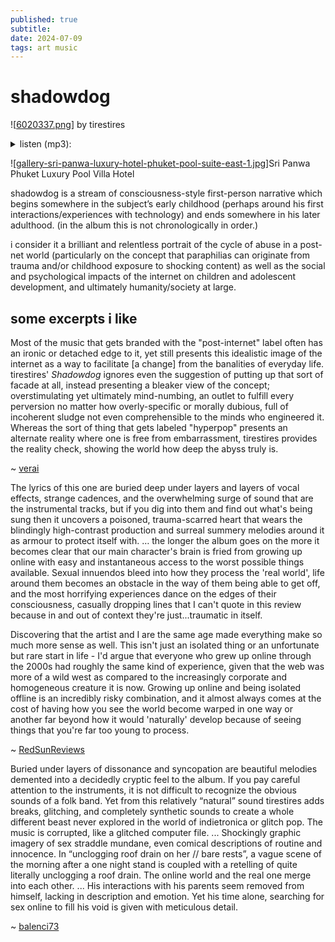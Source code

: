 ```yaml
---
published: true
subtitle:
date: 2024-07-09
tags: art music
---
```


# shadowdog
![[6020337.png]] by tirestires
<details>
    <summary>
        listen (mp3):
    </summary>
    <p>

***after sex under parents***
{% include embed-audio.html src="/assets/attachments/shadodog/1.mp3" %}

***minutes in and chill meme // mature butthole prolapses inside-out // my basement scene #1***
{% include embed-audio.html src="/assets/attachments/shadodog/2.mp3" %}

***breaking apart baby monitor/potential recording device // my basement scene #2***
{% include embed-audio.html src="/assets/attachments/shadodog/3.mp3" %}

***unclogging roof drain on her // bare rests***
{% include embed-audio.html src="/assets/attachments/shadodog/4.mp3" %}

***valerian tea // underage on message board // mom tags herself viewing me in ultrasound // a vacation, apart***
{% include embed-audio.html src="/assets/attachments/shadodog/5.mp3" %}

***hiding seek at family reunion // drowning after sand burial // a vacation***
{% include embed-audio.html src="/assets/attachments/shadodog/6.mp3" %}

***breast feeding home movie // head indents ceiling, again // 50th mom birthday***
{% include embed-audio.html src="/assets/attachments/shadodog/7.mp3" %}

***wedding dress rehearsal after bachelor party/baby shower // morning nausea***
{% include embed-audio.html src="/assets/attachments/shadodog/8.mp3" %}

***carrying topical cream back home // elder crossing guard with fas***
{% include embed-audio.html src="/assets/attachments/shadodog/9.mp3" %}

***kissing after late party // awaiting torrent finish // sharing old haircut incites new haircut***
{% include embed-audio.html src="/assets/attachments/shadodog/10.mp3" %}

***(mirror) upload of ancient condom opening vlog // looking glasses reflecting off each other // my basement scene #3***
{% include embed-audio.html src="/assets/attachments/shadodog/11.mp3" %}

***pink eye // far from residential areas with phone and charger and eye drops and no purse and no pockets***
{% include embed-audio.html src="/assets/attachments/shadodog/12.mp3" %}

***pvr pregnant teens // before abstract tech support schedule // dad turns 50***
{% include embed-audio.html src="/assets/attachments/shadodog/13.mp3" %}

***sharing one-bed room // hotel bolts down all fixtures other than clock // a vacation***
{% include embed-audio.html src="/assets/attachments/shadodog/14.mp3" %}

***mommymommymommymommy // i text while driving communications between parents***
{% include embed-audio.html src="/assets/attachments/shadodog/15.mp3" %}

***girl next-door break-up nudes // international date site // my basement scene #4***
{% include embed-audio.html src="/assets/attachments/shadodog/16.mp3" %}

***shedding fur lit by dvd home menu snow // my basement scene #5***
{% include embed-audio.html src="/assets/attachments/shadodog/17.mp3" %}

***new suburb before streetlights // post-millennium/post-mom-move***
{% include embed-audio.html src="/assets/attachments/shadodog/18.mp3" %}

***holiday in house with kids // pre-millennium/pre-mom-move // not summer***
{% include embed-audio.html src="/assets/attachments/shadodog/19.mp3" %}

***fursona request thread // home phoning cell before deleting first nudes // my basement scene #6***
{% include embed-audio.html src="/assets/attachments/shadodog/20.mp3" %}

***pollen like snow // not summer***
{% include embed-audio.html src="/assets/attachments/shadodog/21.mp3" %}

</p>
</details>

![[gallery-sri-panwa-luxury-hotel-phuket-pool-suite-east-1.jpg]]Sri Panwa Phuket Luxury Pool Villa Hotel

shadowdog is a stream of consciousness-style first-person narrative which begins somewhere in the subject’s early childhood (perhaps around his first interactions/experiences with technology) and ends somewhere in his later adulthood. (in the album this is not chronologically in order.)

i consider it a brilliant and relentless portrait of the cycle of abuse in a post-net world (particularly on the concept that paraphilias can originate from trauma and/or childhood exposure to shocking content) as well as the social and psychological impacts of the internet on children and adolescent development, and ultimately humanity/society at large.

## some excerpts i like

Most of the music that gets branded with the "post-internet" label often has an ironic or detached edge to it, yet still presents this idealistic image of the internet as a way to facilitate \[a change] from the banalities of everyday life. tirestires' _Shadowdog_ ignores even the suggestion of putting up that sort of facade at all, instead presenting a bleaker view of the concept; overstimulating yet ultimately mind-numbing, an outlet to fulfill every perversion no matter how overly-specific or morally dubious, full of incoherent sludge not even comprehensible to the minds who engineered it. Whereas the sort of thing that gets labeled "hyperpop" presents an alternate reality where one is free from embarrassment, tirestires provides the reality check, showing the world how deep the abyss truly is.

~ [verai](https://rateyourmusic.com/music-review/verai/tirestires/shadowdog/215104641)


The lyrics of this one are buried deep under layers and layers of vocal effects, strange cadences, and the overwhelming surge of sound that are the instrumental tracks, but if you dig into them and find out what's being sung then it uncovers a poisoned, trauma-scarred heart that wears the blindingly high-contrast production and surreal summery melodies around it as armour to protect itself with. 
… the longer the album goes on the more it becomes clear that our main character's brain is fried from growing up online with easy and instantaneous access to the worst possible things available. Sexual innuendos bleed into how they process the 'real world', life around them becomes an obstacle in the way of them being able to get off, and the most horrifying experiences dance on the edges of their consciousness, casually dropping lines that I can't quote in this review because in and out of context they're just...traumatic in itself.

Discovering that the artist and I are the same age made everything make so much more sense as well. This isn't just an isolated thing or an unfortunate but rare start in life - I'd argue that everyone who grew up online through the 2000s had roughly the same kind of experience, given that the web was more of a wild west as compared to the increasingly corporate and homogeneous creature it is now. Growing up online and being isolated offline is an incredibly risky combination, and it almost always comes at the cost of having how you see the world become warped in one way or another far beyond how it would 'naturally' develop because of seeing things that you're far too young to process.

~ [RedSunReviews](https://rateyourmusic.com/music-review/RedSunReviews/tirestires/shadowdog/195791889)


Buried under layers of dissonance and syncopation are beautiful melodies demented into a decidedly cryptic feel to the album. If you pay careful attention to the instruments, it is not difficult to recognize the obvious sounds of a folk band. Yet from this relatively “natural” sound tirestires adds breaks, glitching, and completely synthetic sounds to create a whole different beast never explored in the world of indietronica or glitch pop. The music is corrupted, like a glitched computer file.
... Shockingly graphic imagery of sex straddle mundane, even comical descriptions of routine and innocence. In “unclogging roof drain on her // bare rests”, a vague scene of the morning after a one night stand is coupled with a retelling of quite literally unclogging a roof drain. The online world and the real one merge into each other.
... His interactions with his parents seem removed from himself, lacking in description and emotion. Yet his time alone, searching for sex online to fill his void is given with meticulous detail.

~ [balenci73](https://rateyourmusic.com/music-review/balenci73/tirestires/shadowdog/151337289)

[//begin]: # "Autogenerated link references for markdown compatibility"
[6020337.png]: ../assets/attachments/6020337.png "6020337.png"
[gallery-sri-panwa-luxury-hotel-phuket-pool-suite-east-1.jpg]: ../assets/attachments/gallery-sri-panwa-luxury-hotel-phuket-pool-suite-east-1.jpg "gallery-sri-panwa-luxury-hotel-phuket-pool-suite-east-1.jpg"
[//end]: # "Autogenerated link references"